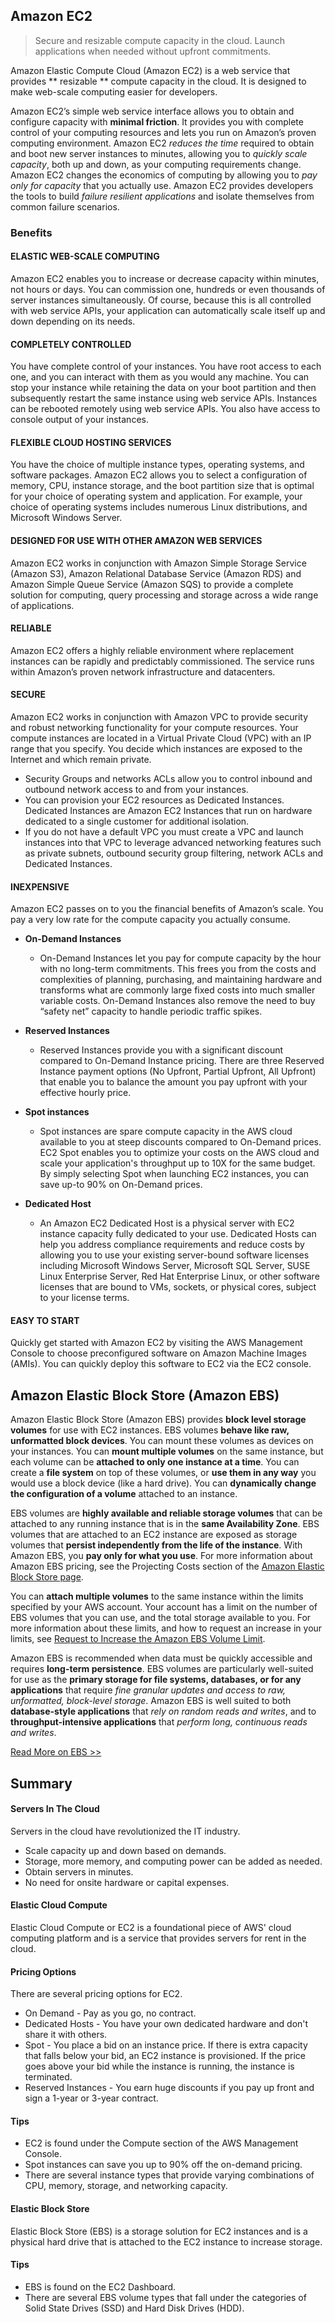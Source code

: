 ## Amazon EC2
> Secure and resizable compute capacity in the cloud. Launch applications when needed without upfront commitments.

Amazon Elastic Compute Cloud (Amazon EC2) is a web service that provides ** resizable ** compute capacity in the cloud. It is designed to make web-scale computing easier for developers.

Amazon EC2’s simple web service interface allows you to obtain and configure capacity with **minimal friction**. It provides you with complete control of your computing resources and lets you run on Amazon’s proven computing environment. Amazon EC2 *reduces the time* required to obtain and boot new server instances to minutes, allowing you to *quickly scale capacity*, both up and down, as your computing requirements change. Amazon EC2 changes the economics of computing by allowing you to *pay only for capacity* that you actually use. Amazon EC2 provides developers the tools to build *failure resilient applications* and isolate themselves from common failure scenarios.

### Benefits
#### ELASTIC WEB-SCALE COMPUTING
Amazon EC2 enables you to increase or decrease capacity within minutes, not hours or days. You can commission one, hundreds or even thousands of server instances simultaneously. Of course, because this is all controlled with web service APIs, your application can automatically scale itself up and down depending on its needs.
#### COMPLETELY CONTROLLED
You have complete control of your instances. You have root access to each one, and you can interact with them as you would any machine. You can stop your instance while retaining the data on your boot partition and then subsequently restart the same instance using web service APIs. Instances can be rebooted remotely using web service APIs. You also have access to console output of your instances.
#### FLEXIBLE CLOUD HOSTING SERVICES
You have the choice of multiple instance types, operating systems, and software packages. Amazon EC2 allows you to select a configuration of memory, CPU, instance storage, and the boot partition size that is optimal for your choice of operating system and application. For example, your choice of operating systems includes numerous Linux distributions, and Microsoft Windows Server.
#### DESIGNED FOR USE WITH OTHER AMAZON WEB SERVICES
Amazon EC2 works in conjunction with Amazon Simple Storage Service (Amazon S3), Amazon Relational Database Service (Amazon RDS) and Amazon Simple Queue Service (Amazon SQS) to provide a complete solution for computing, query processing and storage across a wide range of applications.
#### RELIABLE
Amazon EC2 offers a highly reliable environment where replacement instances can be rapidly and predictably commissioned. The service runs within Amazon’s proven network infrastructure and datacenters.
#### SECURE
Amazon EC2 works in conjunction with Amazon VPC to provide security and robust networking functionality for your compute resources. Your compute instances are located in a Virtual Private Cloud (VPC) with an IP range that you specify. You decide which instances are exposed to the Internet and which remain private.

* Security Groups and networks ACLs allow you to control inbound and outbound network access to and from your instances.
* You can provision your EC2 resources as Dedicated Instances. Dedicated Instances are Amazon EC2 Instances that run on hardware dedicated to a single customer for additional isolation.
* If you do not have a default VPC you must create a VPC and launch instances into that VPC to leverage advanced networking features such as private subnets, outbound security group filtering, network ACLs and Dedicated Instances.

#### INEXPENSIVE
Amazon EC2 passes on to you the financial benefits of Amazon’s scale. You pay a very low rate for the compute capacity you actually consume.

* **On-Demand Instances**
    * On-Demand Instances let you pay for compute capacity by the hour with no long-term commitments. This frees you from the costs and complexities of planning, purchasing, and maintaining hardware and transforms what are commonly large fixed costs into much smaller variable costs. On-Demand Instances also remove the need to buy “safety net” capacity to handle periodic traffic spikes.

* **Reserved Instances**
    * Reserved Instances provide you with a significant discount compared to On-Demand Instance pricing. There are three Reserved Instance payment options (No Upfront, Partial Upfront, All Upfront) that enable you to balance the amount you pay upfront with your effective hourly price.

* **Spot instances**
    * Spot instances are spare compute capacity in the AWS cloud available to you at steep discounts compared to On-Demand prices. EC2 Spot enables you to optimize your costs on the AWS cloud and scale your application's throughput up to 10X for the same budget. By simply selecting Spot when launching EC2 instances, you can save up-to 90% on On-Demand prices.

* **Dedicated Host**
    * An Amazon EC2 Dedicated Host is a physical server with EC2 instance capacity fully dedicated to your use. Dedicated Hosts can help you address compliance requirements and reduce costs by allowing you to use your existing server-bound software licenses including Microsoft Windows Server, Microsoft SQL Server, SUSE Linux Enterprise Server, Red Hat Enterprise Linux, or other software licenses that are bound to VMs, sockets, or physical cores, subject to your license terms.

#### EASY TO START
Quickly get started with Amazon EC2 by visiting the AWS Management Console to choose preconfigured software on Amazon Machine Images (AMIs). You can quickly deploy this software to EC2 via the EC2 console.

## Amazon Elastic Block Store (Amazon EBS)
Amazon Elastic Block Store (Amazon EBS) provides **block level storage volumes** for use with EC2 instances. EBS volumes **behave like raw, unformatted block devices**. You can mount these volumes as devices on your instances. You can **mount multiple volumes** on the same instance, but each volume can be **attached to only one instance at a time**. You can create a **file system** on top of these volumes, or **use them in any way** you would use a block device (like a hard drive). You can **dynamically change the configuration of a volume** attached to an instance.

EBS volumes are **highly available and reliable storage volumes** that can be attached to any running instance that is in the **same Availability Zone**. EBS volumes that are attached to an EC2 instance are exposed as storage volumes that **persist independently from the life of the instance**. With Amazon EBS, you **pay only for what you use**. For more information about Amazon EBS pricing, see the Projecting Costs section of the [Amazon Elastic Block Store page](http://aws.amazon.com/ebs/).

You can **attach multiple volumes** to the same instance within the limits specified by your AWS account. Your account has a limit on the number of EBS volumes that you can use, and the total storage available to you. For more information about these limits, and how to request an increase in your limits, see [Request to Increase the Amazon EBS Volume Limit](https://console.aws.amazon.com/support/home#/case/create?issueType=service-limit-increase&limitType=service-code-ebs).

Amazon EBS is recommended when data must be quickly accessible and requires **long-term persistence**. EBS volumes are particularly well-suited for use as the **primary storage for file systems, databases, or for any applications** that require *fine granular updates and access to raw, unformatted, block-level storage*. Amazon EBS is well suited to both **database-style applications** that *rely on random reads and writes*, and to **throughput-intensive applications** that *perform long, continuous reads and writes*.

[Read More on EBS >>](https://docs.aws.amazon.com/AWSEC2/latest/UserGuide/AmazonEBS.html)

## Summary

#### Servers In The Cloud
Servers in the cloud have revolutionized the IT industry.

* Scale capacity up and down based on demands.
* Storage, more memory, and computing power can be added as needed.
* Obtain servers in minutes.
* No need for onsite hardware or capital expenses.

#### Elastic Cloud Compute
Elastic Cloud Compute or EC2 is a foundational piece of AWS' cloud computing platform and is a service that provides servers for rent in the cloud.

#### Pricing Options
There are several pricing options for EC2.
* On Demand - Pay as you go, no contract.
* Dedicated Hosts - You have your own dedicated hardware and don't share it with others.
* Spot - You place a bid on an instance price. If there is extra capacity that falls below your bid, an EC2 instance is provisioned. If the price goes above your bid while the instance is running, the instance is terminated.
* Reserved Instances - You earn huge discounts if you pay up front and sign a 1-year or 3-year contract.

#### Tips
* EC2 is found under the Compute section of the AWS Management Console.
* Spot instances can save you up to 90% off the on-demand pricing.
* There are several instance types that provide varying combinations of CPU, memory, storage, and networking capacity.

#### Elastic Block Store
Elastic Block Store (EBS) is a storage solution for EC2 instances and is a physical hard drive that is attached to the EC2 instance to increase storage.

#### Tips
* EBS is found on the EC2 Dashboard.
* There are several EBS volume types that fall under the categories of Solid State Drives (SSD) and Hard Disk Drives (HDD).